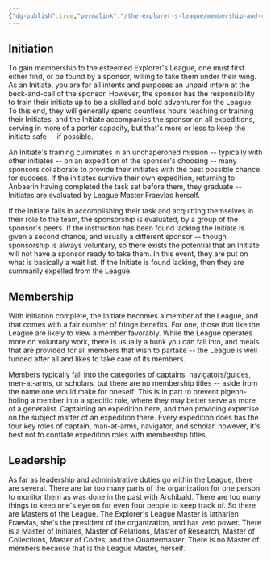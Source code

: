 ```yaml
---
{"dg-publish":true,"permalink":"/the-explorer-s-league/membership-and-recruitment/"}
---
```



## Initiation

To gain membership to the esteemed Explorer's League, one must first either find, or be found by a sponsor, willing to take them under their wing. As an Initiate, you are for all intents and purposes an unpaid intern at the beck-and-call of the sponsor. However, the sponsor has the responsibility to train their initiate up to be a skilled and bold adventurer for the League. To this end, they will generally spend countless hours teaching or training their Initiates, and the Initiate accompanies the sponsor on all expeditions, serving in more of a porter capacity, but that's more or less to keep the initiate safe -- if possible.

An Initiate's training culminates in an unchaperoned mission -- typically with other initiates -- on an expedition of the sponsor's choosing -- many sponsors collaborate to provide their initiates with the best possible chance for success. If the initiates survive their own expedition, returning to Anbaerin having completed the task set before them, they graduate -- Initiates are evaluated by League Master Fraevlas herself.

If the initiate fails in accomplishing their task and acquitting themselves in their role to the team, the sponsorship is evaluated, by a group of the sponsor's peers. If the instruction has been found lacking the Initiate is given a second chance, and usually a different sponsor -- though sponsorship is always voluntary, so there exists the potential that an Initiate will not have a sponsor ready to take them. In this event, they are put on what is basically a wait list. If the Initiate is found lacking, then they are summarily expelled from the League.

## Membership

With initiation complete, the Initiate becomes a member of the League, and that comes with a fair number of fringe benefits. For one, those that like the League are likely to view a member favorably. While the League operates more on voluntary work, there is usually a bunk you can fall into, and meals that are provided for all members that wish to partake -- the League is well funded after all and likes to take care of its members.

Members typically fall into the categories of captains, navigators/guides, men-at-arms, or scholars, but there are no membership titles -- aside from the name one would make for oneself! This is in part to prevent pigeon-holing a member into a specific role, where they may better serve as more of a generalist. Captaining an expedition here, and then providing expertise on the subject matter of an expedition there. Every expedition does has the four key roles of captain, man-at-arms, navigator, and scholar, however, it's best not to conflate expedition roles with membership titles.

## Leadership

As far as leadership and administrative duties go within the League, there are several. There are far too many parts of the organization for one person to monitor them as was done in the past with Archibald. There are too many things to keep one's eye on for even four people to keep track of. So there are Masters of the League. The Explorer's League Master is Iatharien Fraevlas, she's the president of the organization, and has veto power. There is a Master of Initiates, Master of Relations, Master of Research, Master of Collections, Master of Codes, and the Quartermaster. There is no Master of members because that is the League Master, herself.